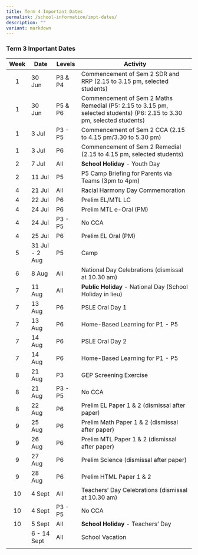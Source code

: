 ```yaml
---
title: Term 4 Important Dates
permalink: /school-information/impt-dates/
description: ""
variant: markdown
---
```

### Term 3 Important Dates

| Week | Date | Levels | Activity |
|:---:| -------- | --- | --- |
| 1 | 30 Jun | P3 & P4 | Commencement of Sem 2 SDR and RRP (2.15 to 3.15 pm, selected students) |
| 1 | 30 Jun | P5 & P6 | Commencement of Sem 2 Maths Remedial (P5: 2.15 to 3.15 pm, selected students) (P6: 2.15 to 3.30 pm, selected students) |
| 1 | 3 Jul | P3 - P5 | Commencement of Sem 2 CCA (2.15 to 4.15 pm/3.30 to 5.30 pm) |
| 1 | 3 Jul | P6 | Commencement of Sem 2 Remedial (2.15 to 4.15 pm, selected students) |
| 2 | 7 Jul | All | **School Holiday** - Youth Day |
| 2 | 11 Jul | P5 | P5 Camp Briefing for Parents via Teams (3pm to 4pm) |
| 4 | 21 Jul | All | Racial Harmony Day Commemoration |
| 4 | 22 Jul | P6 | Prelim EL/MTL LC |
| 4 | 24 Jul | P6 | Prelim MTL e-Oral (PM) |
| 4 | 24 Jul | P3 - P5 | No CCA |
| 4 | 25 Jul | P6 | Prelim EL Oral (PM) |
| 5 | 31 Jul - 2 Aug | P5 | Camp |
| 6 | 8 Aug | All | National Day Celebrations (dismissal at 10.30 am) |
| 7 | 11 Aug | All | **Public Holiday** - National Day (School Holiday in lieu) |
| 7 | 13 Aug | P6 | PSLE Oral Day 1 |
| 7 | 13 Aug | P6 | Home-Based Learning for P1 - P5 |
| 7 | 14 Aug | P6 | PSLE Oral Day 2 |
| 7 | 14 Aug | P6 | Home-Based Learning for P1 - P5 |
| 8 | 21 Aug | P3 | GEP Screening Exercise |
| 8 | 21 Aug | P3 - P5 | No CCA |
| 8 | 22 Aug | P6 | Prelim EL Paper 1 & 2 (dismissal after paper) |
| 9 | 25 Aug | P6 | Prelim Math Paper 1 & 2 (dismissal after paper) |
| 9 | 26 Aug | P6 | Prelim MTL Paper 1 & 2 (dismissal after paper) |
| 9 | 27 Aug | P6 | Prelim Science (dismissal after paper) |
| 9 | 28 Aug | P6 | Prelim HTML Paper 1 & 2 |
| 10 | 4 Sept | All | Teachers’ Day Celebrations (dismissal at 10.30 am) |
| 10 | 4 Sept | P3 - P5 | No CCA |
| 10 | 5 Sept | All | **School Holiday** - Teachers’ Day |
|  | 6 - 14 Sept | All | School Vacation |
|  |  |  |  |